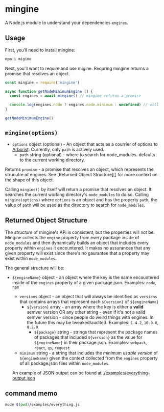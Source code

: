 # mingine

A Node.js module to understand your dependencies `engines`.

## Usage

First, you'll need to install mingine:

```sh
npm i migine
```

Next, you'll want to require and use migine. Requring mingine returns a promise that resolves an object.

```js
const mingine = require('mingine')

async function getNodeMinimumEngine () {
  const engines = await mingine() // mingine returns a promise

  console.log(engines.node ? engines.node.minimum : undefined) // will log the minimum usable version of node.js if there were any `engines` that included `node`, otherwise it'll return undefined
}

getNodeMinimumEngine()
```

## `mingine(options)`

* `options` object (optional) - An object that acts as a courrier of options to [Arborist][]. Currently, only `path` is actively used.
  * `path` string (optional) - where to search for node_modules. defaults to the current working directory.

Returns `promise` - a promise that resolves an object, which represents the strucutre of engines. See [Returned Object Structure][] for more context on the shape of this object.

Calling `mingine()` by itself will return a promise that resolves an object. It searches the current working directory's `node_modules` to do so. Calling `mingine(options)` where `options` is an object and has the property `path`, the value of `path` will be used as the directory to search for `node_modules`.

## Returned Object Structure

The _structure_ of mingine's API is consistent, but the properties will not be. Mingine collects the `engine` property from every package inside of `node_modules` and then dynamically builds an object that includes every property within `engines` it encountered. It makes no assurances that any given property will exist since there's no gaurantee that a property may exist within `node_modules`.

The general structure will be:

- `${engineName}` object - an object where the key is the name encountered inside of the `engines` property of a given package.json. Examples: `node`, `npm`
  - `versions` object - an object that will always be identified as `versions` that contains arrays that represent each `${version}` of `${engineName}`
    - `${version}` array - an array where the key is either a **valid** semver version OR any other string - even if it's not a valid semver version - since people do weird things with engines. In the future this may be tweaked/audited. Examples: `1.4.2`, `10.0.0`, `8.2.0`
      - `${package}` string - strings that represent the package names of packages that included `${version}` as the value for `${engineName}` in their package.json. Examples: `webpack`, `react`, `qs`, `request`
  - `minimum` string - a string that includes the _minimum usable version_ of `${engineName}` given the context collected from the `engines` property of all package.json files within `node_modules`.

  An example of JSON output can be found at [./examples/everything-output.json][]

  [./examples/everything-output.json]:./examples/everything-output.json
  [Arborist]:https://www.npmjs.com/package/@npmcli/arborist

## command memo
```bash
node $(pwd)/examples/everything.js
```
